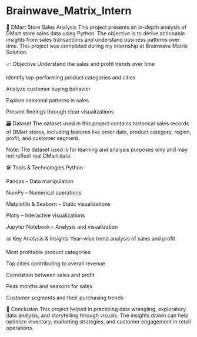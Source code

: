 # Brainwave_Matrix_Intern

🛒 DMart Store Sales Analysis
This project presents an in-depth analysis of DMart store sales data using Python. The objective is to derive actionable insights from sales transactions and understand business patterns over time. This project was completed during my internship at Brainwave Matrix Solution.

📈 Objective
Understand the sales and profit trends over time

Identify top-performing product categories and cities

Analyze customer buying behavior

Explore seasonal patterns in sales

Present findings through clear visualizations

🗃️ Dataset
The dataset used in this project contains historical sales records of DMart stores, including features like order date, product category, region, profit, and customer segment.

Note: The dataset used is for learning and analysis purposes only and may not reflect real DMart data.

🛠 Tools & Technologies
Python

Pandas – Data manipulation

NumPy – Numerical operations

Matplotlib & Seaborn – Static visualizations

Plotly – Interactive visualizations

Jupyter Notebook – Analysis and visualization


📊 Key Analysis & Insights
Year-wise trend analysis of sales and profit

Most profitable product categories

Top cities contributing to overall revenue

Correlation between sales and profit

Peak months and seasons for sales

Customer segments and their purchasing trends


📌 Conclusion
This project helped in practicing data wrangling, exploratory data analysis, and storytelling through visuals. The insights drawn can help optimize inventory, marketing strategies, and customer engagement in retail operations.
